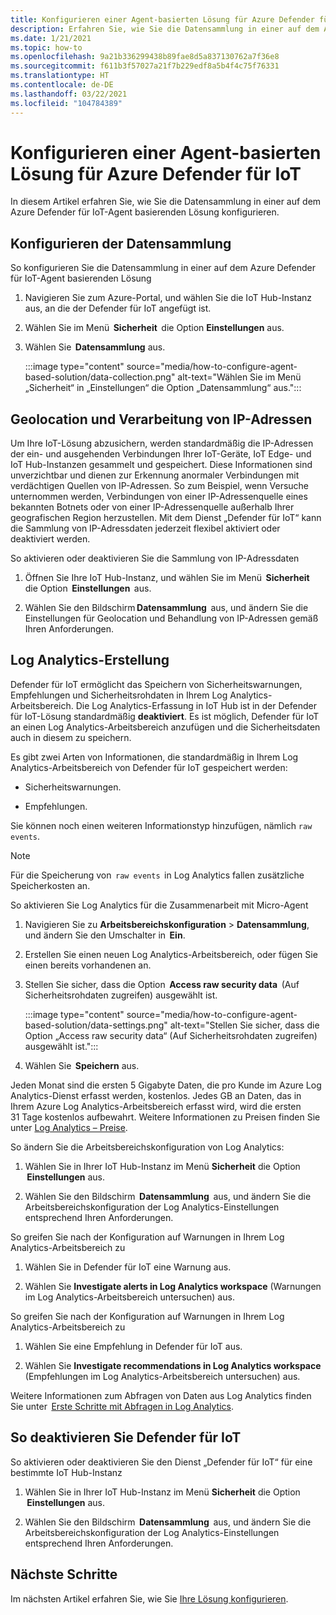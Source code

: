 ```yaml
---
title: Konfigurieren einer Agent-basierten Lösung für Azure Defender für IoT
description: Erfahren Sie, wie Sie die Datensammlung in einer auf dem Azure Defender für IoT-Agent basierenden Lösung konfigurieren.
ms.date: 1/21/2021
ms.topic: how-to
ms.openlocfilehash: 9a21b336299438b89fae8d5a837130762a7f36e8
ms.sourcegitcommit: f611b3f57027a21f7b229edf8a5b4f4c75f76331
ms.translationtype: HT
ms.contentlocale: de-DE
ms.lasthandoff: 03/22/2021
ms.locfileid: "104784389"
---
```

# <a name="configure-azure-defender-for-iot-agent-based-solution"></a>Konfigurieren einer Agent-basierten Lösung für Azure Defender für IoT  

In diesem Artikel erfahren Sie, wie Sie die Datensammlung in einer auf dem Azure Defender für IoT-Agent basierenden Lösung konfigurieren.

## <a name="configure-data-collection"></a>Konfigurieren der Datensammlung

So konfigurieren Sie die Datensammlung in einer auf dem Azure Defender für IoT-Agent basierenden Lösung 

1. Navigieren Sie zum Azure-Portal, und wählen Sie die IoT Hub-Instanz aus, an die der Defender für IoT angefügt ist. 

1. Wählen Sie im Menü  **Sicherheit**  die Option **Einstellungen** aus. 

1. Wählen Sie  **Datensammlung** aus. 

    :::image type="content" source="media/how-to-configure-agent-based-solution/data-collection.png" alt-text="Wählen Sie im Menü „Sicherheit“ in „Einstellungen“ die Option „Datensammlung“ aus.":::

## <a name="geolocation-and-ip-address-handling"></a>Geolocation und Verarbeitung von IP-Adressen 

Um Ihre IoT-Lösung abzusichern, werden standardmäßig die IP-Adressen der ein- und ausgehenden Verbindungen Ihrer IoT-Geräte, IoT Edge- und IoT Hub-Instanzen gesammelt und gespeichert. Diese Informationen sind unverzichtbar und dienen zur Erkennung anormaler Verbindungen mit verdächtigen Quellen von IP-Adressen. So zum Beispiel, wenn Versuche unternommen werden, Verbindungen von einer IP-Adressenquelle eines bekannten Botnets oder von einer IP-Adressenquelle außerhalb Ihrer geografischen Region herzustellen. Mit dem Dienst „Defender für IoT“ kann die Sammlung von IP-Adressdaten jederzeit flexibel aktiviert oder deaktiviert werden. 

So aktivieren oder deaktivieren Sie die Sammlung von IP-Adressdaten 

1. Öffnen Sie Ihre IoT Hub-Instanz, und wählen Sie im Menü  **Sicherheit**  die Option  **Einstellungen**  aus. 

1. Wählen Sie den Bildschirm **Datensammlung**  aus, und ändern Sie die Einstellungen für Geolocation und Behandlung von IP-Adressen gemäß Ihren Anforderungen. 

## <a name="log-analytics-creation"></a>Log Analytics-Erstellung 

Defender für IoT ermöglicht das Speichern von Sicherheitswarnungen, Empfehlungen und Sicherheitsrohdaten in Ihrem Log Analytics-Arbeitsbereich. Die Log Analytics-Erfassung in IoT Hub ist in der Defender für IoT-Lösung standardmäßig **deaktiviert**. Es ist möglich, Defender für IoT an einen Log Analytics-Arbeitsbereich anzufügen und die Sicherheitsdaten auch in diesem zu speichern. 

Es gibt zwei Arten von Informationen, die standardmäßig in Ihrem Log Analytics-Arbeitsbereich von Defender für IoT gespeichert werden:
 
- Sicherheitswarnungen.

- Empfehlungen. 

Sie können noch einen weiteren Informationstyp hinzufügen, nämlich `raw events`. 

> [!Note] 
> Für die Speicherung von  `raw events`  in Log Analytics fallen zusätzliche Speicherkosten an. 

So aktivieren Sie Log Analytics für die Zusammenarbeit mit Micro-Agent 

1. Navigieren Sie zu **Arbeitsbereichskonfiguration** > **Datensammlung**, und ändern Sie den Umschalter in  **Ein**. 

1. Erstellen Sie einen neuen Log Analytics-Arbeitsbereich, oder fügen Sie einen bereits vorhandenen an. 

1. Stellen Sie sicher, dass die Option  **Access raw security data**  (Auf Sicherheitsrohdaten zugreifen) ausgewählt ist.  

    :::image type="content" source="media/how-to-configure-agent-based-solution/data-settings.png" alt-text="Stellen Sie sicher, dass die Option „Access raw security data“ (Auf Sicherheitsrohdaten zugreifen) ausgewählt ist.":::

1. Wählen Sie  **Speichern** aus.

Jeden Monat sind die ersten 5 Gigabyte Daten, die pro Kunde im Azure Log Analytics-Dienst erfasst werden, kostenlos. Jedes GB an Daten, das in Ihrem Azure Log Analytics-Arbeitsbereich erfasst wird, wird die ersten 31 Tage kostenlos aufbewahrt. Weitere Informationen zu Preisen finden Sie unter [Log Analytics – Preise](https://azure.microsoft.com/pricing/details/monitor/). 

So ändern Sie die Arbeitsbereichskonfiguration von Log Analytics: 

1. Wählen Sie in Ihrer IoT Hub-Instanz im Menü **Sicherheit** die Option  **Einstellungen** aus. 

1. Wählen Sie den Bildschirm  **Datensammlung**  aus, und ändern Sie die Arbeitsbereichskonfiguration der Log Analytics-Einstellungen entsprechend Ihren Anforderungen. 

So greifen Sie nach der Konfiguration auf Warnungen in Ihrem Log Analytics-Arbeitsbereich zu

1. Wählen Sie in Defender für IoT eine Warnung aus.

1. Wählen Sie **Investigate alerts in Log Analytics workspace** (Warnungen im Log Analytics-Arbeitsbereich untersuchen) aus.

So greifen Sie nach der Konfiguration auf Warnungen in Ihrem Log Analytics-Arbeitsbereich zu

1. Wählen Sie eine Empfehlung in Defender für IoT aus.

1. Wählen Sie **Investigate recommendations in Log Analytics workspace** (Empfehlungen im Log Analytics-Arbeitsbereich untersuchen) aus. 
 
Weitere Informationen zum Abfragen von Daten aus Log Analytics finden Sie unter  [Erste Schritte mit Abfragen in Log Analytics](../azure-monitor/logs/get-started-queries.md). 

## <a name="turn-off-defender-for-iot"></a>So deaktivieren Sie Defender für IoT 

So aktivieren oder deaktivieren Sie den Dienst „Defender für IoT“ für eine bestimmte IoT Hub-Instanz 

1. Wählen Sie in Ihrer IoT Hub-Instanz im Menü **Sicherheit** die Option  **Einstellungen** aus.

1. Wählen Sie den Bildschirm  **Datensammlung**  aus, und ändern Sie die Arbeitsbereichskonfiguration der Log Analytics-Einstellungen entsprechend Ihren Anforderungen.

## <a name="next-steps"></a>Nächste Schritte 

Im nächsten Artikel erfahren Sie, wie Sie [Ihre Lösung konfigurieren](quickstart-configure-your-solution.md).